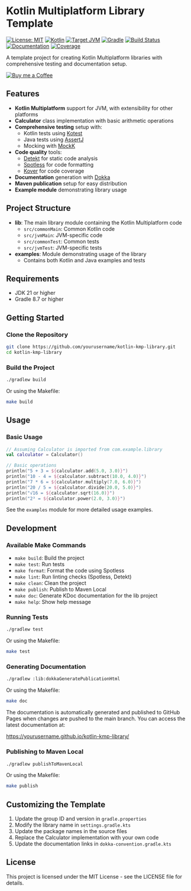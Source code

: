 # Kotlin Multiplatform Library Template

[![License: MIT](https://img.shields.io/badge/License-MIT-yellow.svg)](https://opensource.org/licenses/MIT)
[![Kotlin](https://img.shields.io/badge/kotlin-2.1.21-blue.svg?logo=kotlin)](https://kotlinlang.org)
[![Target JVM](https://img.shields.io/badge/Target%20JDK-17-green.svg)](https://jdk.java.net/17/)
[![Gradle](https://img.shields.io/badge/Gradle-8.14.1-green.svg)](https://gradle.org)
[![Build Status](https://img.shields.io/github/actions/workflow/status/yourusername/kotlin-kmp-library/build.yml?branch=main)](https://github.com/yourusername/kotlin-kmp-library/actions)
[![Documentation](https://img.shields.io/badge/Documentation-KDoc-blue)](https://yourusername.github.io/kotlin-kmp-library/)
[![Coverage](https://img.shields.io/badge/Coverage-30%25-yellow)](https://github.com/Kotlin/kotlinx-kover)

A template project for creating Kotlin Multiplatform libraries with comprehensive testing and documentation setup.

[![Buy me a Coffee](https://cdn.buymeacoffee.com/buttons/default-orange.png)](https://buymeacoffee.com/mailsk)

## Features

- **Kotlin Multiplatform** support for JVM, with extensibility for other platforms
- **Calculator** class implementation with basic arithmetic operations
- **Comprehensive testing** setup with:
  - Kotlin tests using [Kotest](https://kotest.io/)
  - Java tests using [AssertJ](https://assertj.github.io/doc/)
  - Mocking with [MockK](https://mockk.io/)
- **Code quality** tools:
  - [Detekt](https://detekt.github.io/detekt/) for static code analysis
  - [Spotless](https://github.com/diffplug/spotless) for code formatting
  - [Kover](https://github.com/Kotlin/kotlinx-kover) for code coverage
- **Documentation** generation with [Dokka](https://github.com/Kotlin/dokka)
- **Maven publication** setup for easy distribution
- **Example module** demonstrating library usage

## Project Structure

- **lib**: The main library module containing the Kotlin Multiplatform code
  - `src/commonMain`: Common Kotlin code
  - `src/jvmMain`: JVM-specific code
  - `src/commonTest`: Common tests
  - `src/jvmTest`: JVM-specific tests
- **examples**: Module demonstrating usage of the library
  - Contains both Kotlin and Java examples and tests

## Requirements

- JDK 21 or higher
- Gradle 8.7 or higher

## Getting Started

### Clone the Repository

```bash
git clone https://github.com/yourusername/kotlin-kmp-library.git
cd kotlin-kmp-library
```

### Build the Project

```bash
./gradlew build
```

Or using the Makefile:

```bash
make build
```

## Usage

### Basic Usage

```kotlin
// Assuming Calculator is imported from com.example.library
val calculator = Calculator()

// Basic operations
println("5 + 3 = ${calculator.add(5.0, 3.0)}")
println("10 - 4 = ${calculator.subtract(10.0, 4.0)}")
println("7 * 6 = ${calculator.multiply(7.0, 6.0)}")
println("20 / 5 = ${calculator.divide(20.0, 5.0)}")
println("√16 = ${calculator.sqrt(16.0)}")
println("2³ = ${calculator.power(2.0, 3.0)}")
```

See the `examples` module for more detailed usage examples.

## Development

### Available Make Commands

- `make build`: Build the project
- `make test`: Run tests
- `make format`: Format the code using Spotless
- `make lint`: Run linting checks (Spotless, Detekt)
- `make clean`: Clean the project
- `make publish`: Publish to Maven Local
- `make doc`: Generate KDoc documentation for the lib project
- `make help`: Show help message

### Running Tests

```bash
./gradlew test
```

Or using the Makefile:

```bash
make test
```

### Generating Documentation

```bash
./gradlew :lib:dokkaGeneratePublicationHtml
```

Or using the Makefile:

```bash
make doc
```

The documentation is automatically generated and published to GitHub Pages when changes are pushed to the main branch. You can access the latest documentation at:

https://yourusername.github.io/kotlin-kmp-library/

### Publishing to Maven Local

```bash
./gradlew publishToMavenLocal
```

Or using the Makefile:

```bash
make publish
```

## Customizing the Template

1. Update the group ID and version in `gradle.properties`
2. Modify the library name in `settings.gradle.kts`
3. Update the package names in the source files
4. Replace the Calculator implementation with your own code
5. Update the documentation links in `dokka-convention.gradle.kts`

## License

This project is licensed under the MIT License - see the LICENSE file for details.
